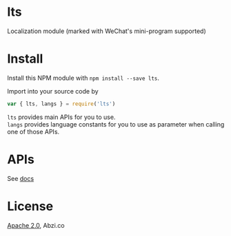# lts
Localization module (marked with WeChat's mini-program supported)

# Install

Install this NPM module with `npm install --save lts`.

Import into your source code by

```javascript
var { lts, langs } = require('lts')
```

`lts` provides main APIs for you to use.  
`langs` provides language constants for you to use as parameter when calling one of those APIs.

# APIs

See [docs](https://abzico.github.io/lts)

# License

[Apache 2.0](https://github.com/abzico/lts/blob/master/README.md), Abzi.co